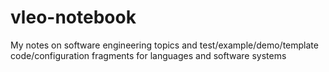 vleo-notebook
=============

My notes on software engineering topics and test/example/demo/template code/configuration fragments for languages and software systems
